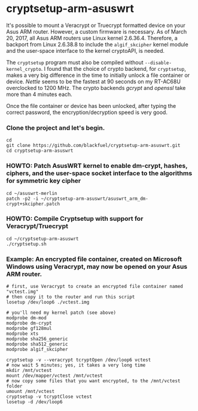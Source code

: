 # cryptsetup-arm-asuswrt

It's possible to mount a Veracrypt or Truecrypt formatted device on your Asus ARM router.  However, a custom firmware is necessary.  As of March 20, 2017, all Asus ARM routers use Linux kernel 2.6.36.4. Therefore, a backport from Linux 2.6.38.8 to include the `algif_skcipher` kernel module and the user-space interface to the kernel cryptoAPI, is needed.  

The `cryptsetup` program must also be compiled without `--disable-kernel_crypto`.  I found that the choice of crypto backend, for `cryptsetup`, makes a very big difference in the time to initially unlock a file container or device.  *Nettle* seems to be the fastest at 90 seconds on my RT-AC68U overclocked to 1200 MHz.  The crypto backends *gcrypt* and *openssl* take more than 4 minutes each.

Once the file container or device has been unlocked, after typing the correct password, the encryption/decryption speed is very good.

### Clone the project and let's begin.
```
cd
git clone https://github.com/blackfuel/cryptsetup-arm-asuswrt.git
cd cryptsetup-arm-asuswrt
```

### HOWTO: Patch AsusWRT kernel to enable dm-crypt, hashes, ciphers, and the user-space socket interface to the algorithms for symmetric key cipher
```
cd ~/asuswrt-merlin
patch -p2 -i ~/cryptsetup-arm-asuswrt/asuswrt_arm_dm-crypt+skcipher.patch
```

### HOWTO: Compile Cryptsetup with support for Veracrypt/Truecrypt
```
cd ~/cryptsetup-arm-asuswrt
./cryptsetup.sh
```

### Example: An encrypted file container, created on Microsoft Windows using Veracrypt, may now be opened on your Asus ARM router.
```
# first, use Veracrypt to create an encrypted file container named "vctest.img"
# then copy it to the router and run this script
losetup /dev/loop6 ./vctest.img

# you'll need my kernel patch (see above)
modprobe dm-mod
modprobe dm-crypt
modprobe gf128mul
modprobe xts
modprobe sha256_generic
modprobe sha512_generic  
modprobe algif_skcipher

cryptsetup -v --veracrypt tcryptOpen /dev/loop6 vctest
# now wait 5 minutes; yes, it takes a very long time
mkdir /mnt/vctest
mount /dev/mapper/vctest /mnt/vctest
# now copy some files that you want encrypted, to the /mnt/vctest folder
umount /mnt/vctest
cryptsetup -v tcryptClose vctest
losetup -d /dev/loop6
```
